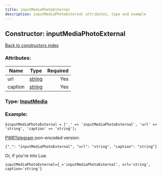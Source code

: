 ```yaml
---
title: inputMediaPhotoExternal
description: inputMediaPhotoExternal attributes, type and example
---
```

## Constructor: inputMediaPhotoExternal  
[Back to constructors index](index.md)



### Attributes:

| Name     |    Type       | Required |
|----------|:-------------:|---------:|
|url|[string](../types/string.md) | Yes|
|caption|[string](../types/string.md) | Yes|



### Type: [InputMedia](../types/InputMedia.md)


### Example:

```
$inputMediaPhotoExternal = ['_' => 'inputMediaPhotoExternal', 'url' => 'string', 'caption' => 'string'];
```  

[PWRTelegram](https://pwrtelegram.xyz) json-encoded version:

```
{"_": "inputMediaPhotoExternal", "url": "string", "caption": "string"}
```


Or, if you're into Lua:  


```
inputMediaPhotoExternal={_='inputMediaPhotoExternal', url='string', caption='string'}

```


